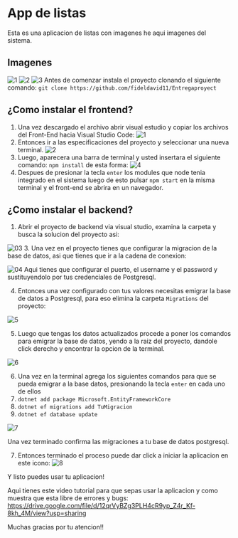 # App de listas

Esta es una aplicacion de listas con imagenes he aqui imagenes del sistema.
## Imagenes
![1](https://github.com/fideldavid11/Entregaproyect/assets/113791442/74f40ad7-e28f-4ce2-ac3a-e588b09c8c86)
![2](https://github.com/fideldavid11/Entregaproyect/assets/113791442/bc9f4d9d-0789-42d4-a22f-588b2e55039f)
![3](https://github.com/fideldavid11/Entregaproyect/assets/113791442/d4f89709-812c-4e15-b5c6-773bd568cf59)
Antes de comenzar instala el proyecto clonando el siguiente comando: `git clone https://github.com/fideldavid11/Entregaproyect`
## ¿Como instalar el frontend?
1. Una vez descargado el archivo abrir visual estudio y copiar los archivos del Front-End hacia Visual Studio Code:
![1](https://github.com/fideldavid11/Entregaproyect/assets/113791442/6f150787-d9db-464b-92ec-894435aa58f6)
2. Entonces ir a las especificaciones del proyecto y seleccionar una nueva terminal.
![2](https://github.com/fideldavid11/Entregaproyect/assets/113791442/17df88c6-428a-434f-9068-282ae3851f2a)
3. Luego, aparecera una barra de terminal y usted insertara el siguiente comando: `npm install` de esta forma:
![4](https://github.com/fideldavid11/Entregaproyect/assets/113791442/c1fd956d-70cc-46ec-9c1d-3eac0d2268d5)
4. Despues de presionar la tecla `enter` los modules que node tenia integrado en el sistema luego de esto pulsar `npm start` en la misma terminal y el front-end se abrira en un navegador.

## ¿Como instalar el backend?
1. Abrir el proyecto de backend via visual studio, examina la carpeta y busca la solucion del proyecto asi:

![03](https://github.com/fideldavid11/app_rostro_id/assets/113791442/0a4d2f43-47c1-483e-8a22-705872455845)
3. Una vez en el proyecto tienes que configurar la migracion de la base de datos, asi que tienes que ir a la cadena de conexion:

![04](https://github.com/fideldavid11/app_rostro_id/assets/113791442/74680f5b-a017-498f-865f-0f6303a76463)
Aqui tienes que configurar el puerto, el username y el password y sustituyendolo por tus credenciales de Postgresql.

4. Entonces una vez configurado con tus valores necesitas emigrar la base de datos a Postgresql, para eso elimina la carpeta `Migrations` del proyecto:

![5](https://github.com/fideldavid11/app_rostro_id/assets/113791442/cfd3840e-9de5-48df-b5bb-a484c6aabf76)

5. Luego que tengas los datos actualizados procede a poner los comandos para emigrar la base de datos, yendo a la raiz del proyecto, dandole click derecho y encontrar la opcion de la terminal.

![6](https://github.com/fideldavid11/app_rostro_id/assets/113791442/9f18110f-ba26-465b-8de8-d16cbcd8c8ed)

6. Una vez en la terminal agrega los siguientes comandos para que se pueda emigrar a la base datos, presionando la tecla `enter` en cada uno de ellos
1. `dotnet add package Microsoft.EntityFrameworkCore`
2. `dotnet ef migrations add TuMigracion`
3. `dotnet ef database update`

![7](https://github.com/fideldavid11/app_rostro_id/assets/113791442/38d1c494-b2a6-4f06-85f1-f2e8313ff114)

Una vez terminado confirma las migraciones a tu base de datos postgresql.

7. Entonces terminado el proceso puede dar click a iniciar la aplicacion en este icono:
![8](https://github.com/fideldavid11/app_rostro_id/assets/113791442/ed00e8cf-cb1b-4f17-abac-38625bb277d4)

Y listo puedes usar tu aplicacion!

Aqui tienes este video tutorial para que sepas usar la aplicacion y como muestra que esta libre de errores y bugs: 
https://drive.google.com/file/d/12qrVyBZg3PLH4cR9yp_Z4r_Kf-8kh_4M/view?usp=sharing

Muchas gracias por tu atencion!!







